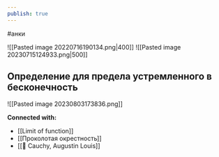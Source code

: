 ```yaml
---
publish: true
---
```

#анки

![[Pasted image 20220716190134.png|400]]
![[Pasted image 20230715124933.png|500]]


## Определение для предела устремленного в бесконечность

![[Pasted image 20230803173836.png]]




**Connected with:**
- [[Limit of function]]
- [[Проколотая окрестность]]
- [[👤 Cauchy, Augustin Louis]]

